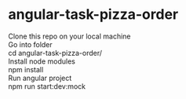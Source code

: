 # angular-task-pizza-order

Clone this repo on your local machine <br/>
Go into folder <br/>
cd angular-task-pizza-order/ <br/>
Install node modules  <br/>
npm install<br/>
Run angular project <br/>
npm run start:dev:mock
